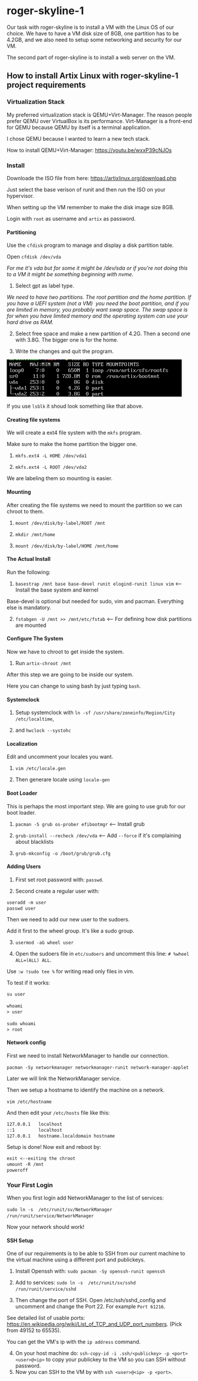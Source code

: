 # roger-skyline-1

Our task with roger-skyline is to install a VM with the Linux OS of our choice. We have to have a VM disk size of 8GB, one partition has to be 4.2GB, and we also need to setup some networking and security for our VM.

The second part of roger-skyline is to install a web server on the VM.

## How to install Artix Linux with roger-skyline-1 project requirements

### Virtualization Stack

My preferred virtualization stack is QEMU+Virt-Manager. The reason people prefer QEMU over VirtualBox is its performance. Virt-Manager is a front-end for QEMU because QEMU by itself is a terminal application.

I chose QEMU because I wanted to learn a new tech stack.

How to install QEMU+Virt-Manager: https://youtu.be/wxxP39cNJOs

### Install

Downloade the ISO file from here: https://artixlinux.org/download.php

Just select the base verison of runit and then run the ISO on your hypervisor.

When setting up the VM remember to make the disk image size 8GB.

Login with `root` as username and `artix` as password.

#### Partitioning

Use the `cfdisk` program to manage and display a disk partition table.

Open `cfdisk /dev/vda` 

*For me it's vda but for some it might be /dev/sda or if you're not doing this to a VM it might be something beginning with nvme.*

  1. Select gpt as label type.

*We need to have two partitions. The root partition and the home partition. If you have a UEFI system (not a VM)  you need the boot partition, and if you are limited in memory, you probably want swap space. The swap space is for when you have limited memory and the operating system can use your hard drive as RAM.*

  2. Select free space and make a new partition of 4.2G. Then a second one with 3.8G. The bigger one is for the home.

  3. Write the changes and quit the program.

![](pic-selected-220607-1359-21.png)

If you use `lsblk` it shoud look something like that above.

#### Creating file systems

We will create a ext4 file system with the `mkfs` program.

Make sure to make the home partition the bigger one.

  1. `mkfs.ext4 -L HOME /dev/vda1`

  2. `mkfs.ext4 -L ROOT /dev/vda2`

We are labeling them so mounting is easier.

#### Mounting

After creating the file systems we need to mount the partition so we can chroot to them.

  1. `mount /dev/disk/by-label/ROOT /mnt`

  2. `mkdir /mnt/home`

  3. `mount /dev/disk/by-label/HOME /mnt/home`

#### The Actual Install

Run the following:

  1. `basestrap /mnt base base-devel runit elogind-runit linux vim` <-- Install the base system and kernel

Base-devel is optional but needed for sudo, vim and pacman. Everything else is mandatory.

  2. `fstabgen -U /mnt >> /mnt/etc/fstab` <-- For defining how disk partitions are mounted

#### Configure The System

Now we have to chroot to get inside the system.

  1. Run `artix-chroot /mnt`

After this step we are going to be inside our system.

Here you can change to using bash by just typing `bash`.

#### Systemclock

  1. Setup systemclock with `ln -sf /usr/share/zoneinfo/Region/City /etc/localtime`,

  2. and `hwclock --systohc`

#### Localization

Edit and uncomment your locales you want.

  1. `vim /etc/locale.gen`

  2. Then generare locale using `locale-gen`

#### Boot Loader
This is perhaps the most important step. We are going to use grub for our boot loader.

  1. `pacman -S grub os-prober efibootmgr` <-- Install grub

  2. `grub-install --recheck /dev/vda` <-- Add `--force` if it's complaining about blacklists

  3. `grub-mkconfig -o /boot/grub/grub.cfg`

#### Adding Users

  1. First set root password with: `passwd`.

  2. Second create a regular user with:

```
useradd -m user
passwd user
```

Then we need to add our new user to the sudoers.

Add it first to the wheel group. It's like a sudo group.

  3. `usermod -aG wheel user`

  4. Open the sudoers file in `etc/sudoers` and uncomment this line: `# %wheel ALL=(ALL) ALL`.

Use `:w !sudo tee %` for writing read only files in vim.

To test if it works:
```
su user

whoami
> user

sudo whoami
> root
```

#### Network config

First we need to install NetworkManager to handle our connection.

`pacman -Sy networkmanager networkmanager-runit network-manager-applet`

Later we will link the NetworkManager service.

Then we setup a hostname to identify the machine on a network.

`vim /etc/hostname`

And then edit your `/etc/hosts` file like this:
```
127.0.0.1   localhost
::1         localhost
127.0.0.1   hostname.localdomain hostname
```

Setup is done! Now exit and reboot by:

```
exit <--exiting the chroot
umount -R /mnt
poweroff
```
### Your First Login

When you first login add NetworkManager to the list of services:

`sudo ln -s  /etc/runit/sv/NetworkManager /run/runit/service/NetworkManager`

Now your network should work!
#### SSH Setup

One of our requirements is to be able to SSH from our current machine to the virtual machine using a different port and publickeys.

  1. Install Openssh with: `sudo pacman -Sy openssh-runit openssh`

  2. Add to services: `sudo ln -s  /etc/runit/sv/sshd /run/runit/service/sshd`

  3. Then change the port of SSH. Open /etc/ssh/sshd_config and uncomment and change the Port 22. For example `Port 61216`.

See detailed list of usable ports: https://en.wikipedia.org/wiki/List_of_TCP_and_UDP_port_numbers. (Pick from 49152 to 65535).

You can get the VM's ip with the `ip address` command.

  4. On your host machine do: `ssh-copy-id -i .ssh/<publickey> -p <port> <user>@<ip>` to copy your publickey to the VM so you can SSH without password.
  5. Now you can SSH to the VM by with `ssh <user>@<ip> -p <port>`.
